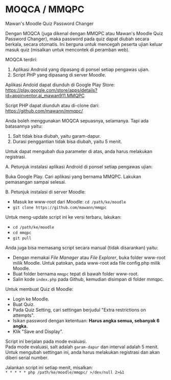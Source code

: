 # MOQCA / MMQPC
Mawan's Moodle Quiz Password Changer  

Dengan MOQCA (juga dikenal dengan MMQPC atau Mawan's Moodle Quiz Password Changer), maka password pada quiz dapat diubah secara berkala, secara otomatis. Ini berguna untuk mencegah peserta ujian keluar masuk quiz (misalkan untuk mencontek di peramban web).

MOQCA terdiri:
1. Aplikasi Android yang dipasang di ponsel setiap pengawas ujian.
2. Script PHP yang dipasang di server Moodle.

Aplikasi Andoid dapat diunduh di Google Play Store:
https://play.google.com/store/apps/details?id=appinventor.ai_mawan911.MMQPC

Script PHP dapat diunduh atau di-clone dari:
https://github.com/mawann/mmqpc/

Anda boleh menggunakan MOQCA sepuasnya, selamanya. Tapi ada batasannya yaitu:
1. Salt tidak bisa diubah, yaitu garam-dapur.
2. Durasi penggantian tidak bisa diubah, yaitu 5 menit.

Untuk dapat mengubah dua parameter di atas, anda harus melakukan registrasi.

A. Petunjuk instalasi aplikasi Android di ponsel setiap pengawas ujian:

Buka Google Play. Cari aplikasi yang bernama MMQPC. Lakukan pemasangan sampai selesai.

B. Petunjuk instalasi di server Moodle:

* Masuk ke www-root dari Moodle: `cd /path/ke/moodle`
* `git clone https://github.com/mawann/mmqpc`

Untuk meng-update script ini ke versi terbaru, lakukan:

* `cd /path/ke/moodle`
* `cd mmqpc`
* `git pull`

Anda juga bisa memasang script secara manual (tidak disarankan) yaitu:

* Dengan memakai _File Manager_ atau _File Explorer_, buka folder www-root milik Moodle. Untuk patokan, pada www-root ada file config.php milik Moodle.
* Buat folder bernama `mmqpc` tepat di bawah folder www-root.
* Salin kode `index.php` pada Github, kemudian disimpan di folder mmqpc.

Untuk membuat Quiz di Moodle:

* Login ke Moodle.
* Buat Quiz.
* Pada Quiz Setting, cari settingan berjudul "Extra restrictions on attempts".
* Isikan password dengan ketentuan: **Harus angka semua, sebanyak 6 angka.**
* Klik "Save and Display".

Script ini berjalan pada mode evaluasi.  
Pada mode evaluasi, salt adalah `garam-dapur` dan interval adalah 5 menit.  
Untuk mengubah settingan ini, anda harus melakukan registrasi dan akan diberi serial number.

Jalankan script ini setiap menit, misalkan:  
`* * * * * php /path/ke/moodle/mmqpc/ >/dev/null 2>&1`
